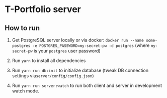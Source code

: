 # T-Portfolio server

## How to run

1. Get PostgreSQL server locally or via docker:
`docker run --name some-postgres -e POSTGRES_PASSWORD=my-secret-pw -d postgres`
(where `my-secret-pw` is your `postgres` user password)

2. Run `yarn` to install all dependencies

3. Run `yarn run db:init` to initialize database (tweak DB connection settings via`server/config/config.json`)

4. Run `yarn run server:watch` to run both client and server in development watch mode. 
